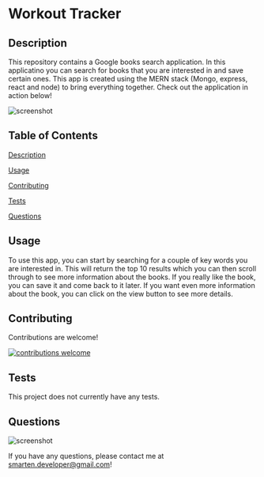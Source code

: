 # Workout Tracker

## Description

This repository contains a Google books search application. In this applicatino you can search for books that you are interested in and save certain ones. This app is created using the MERN stack (Mongo, express, react and node) to bring everything together. Check out the application in action below!

![screenshot](./assets/BookSearch.gif)

## Table of Contents

[Description](#Description)

[Usage](#Usage)

[Contributing](#Contributing)

[Tests](#Tests)

[Questions](#Questions)

## Usage

To use this app, you can start by searching for a couple of key words you are interested in. This will return the top 10 results which you can then scroll through to see more information about the books. If you really like the book, you can save it and come back to it later. If you want even more information about the book, you can click on the view button to see more details.

## Contributing

Contributions are welcome!

[![contributions welcome](https://img.shields.io/badge/contributions-welcome-brightgreen.svg?style=flat)](https://github.com/sean-marten/exmployee-directory/issues)

## Tests

This project does not currently have any tests.

## Questions

![screenshot](https://avatars0.githubusercontent.com/u/63083817?v=4)

If you have any questions, please contact me at smarten.developer@gmail.com!
